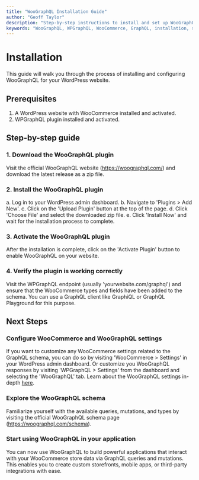 ```yaml
---
title: "WooGraphQL Installation Guide"
author: "Geoff Taylor"
description: "Step-by-step instructions to install and set up WooGraphQL, the WPGraphQL extension that integrates WooCommerce with GraphQL for headless e-commerce solutions."
keywords: "WooGraphQL, WPGraphQL, WooCommerce, GraphQL, installation, setup, headless e-commerce"
---
```


# Installation

This guide will walk you through the process of installing and configuring WooGraphQL for your WordPress website.

## Prerequisites

1. A WordPress website with WooCommerce installed and activated.
2. WPGraphQL plugin installed and activated.

## Step-by-step guide

### 1. Download the WooGraphQL plugin

Visit the official WooGraphQL website (https://woographql.com/) and download the latest release as a zip file.

### 2. Install the WooGraphQL plugin

a. Log in to your WordPress admin dashboard.
b. Navigate to 'Plugins > Add New'.
c. Click on the 'Upload Plugin' button at the top of the page.
d. Click 'Choose File' and select the downloaded zip file.
e. Click 'Install Now' and wait for the installation process to complete.

### 3. Activate the WooGraphQL plugin

After the installation is complete, click on the 'Activate Plugin' button to enable WooGraphQL on your website.

### 4. Verify the plugin is working correctly

Visit the WPGraphQL endpoint (usually 'yourwebsite.com/graphql') and ensure that the WooCommerce types and fields have been added to the schema. You can use a GraphQL client like GraphiQL or GraphQL Playground for this purpose.

## Next Steps

### Configure WooCommerce and WooGraphQL settings

If you want to customize any WooCommerce settings related to the GraphQL schema, you can do so by visiting 'WooCommerce > Settings' in your WordPress admin dashboard. Or customize you WooGraphQL responses by visiting 'WPGraphQL > Settings' from the dashboard and selecting the 'WooGraphQL' tab. Learn about the WooGraphQL settings in-depth [here](settings.md).

### Explore the WooGraphQL schema

Familiarize yourself with the available queries, mutations, and types by visiting the official WooGraphQL schema page (https://woographql.com/schema).

### Start using WooGraphQL in your application

You can now use WooGraphQL to build powerful applications that interact with your WooCommerce store data via GraphQL queries and mutations. This enables you to create custom storefronts, mobile apps, or third-party integrations with ease.
